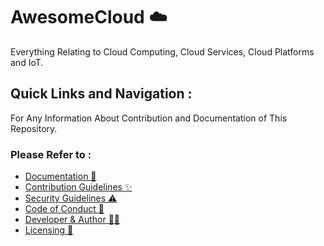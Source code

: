 # AwesomeCloud ☁️
Everything Relating to Cloud Computing, Cloud Services, Cloud Platforms and IoT.

## Quick Links and Navigation :
For Any Information About Contribution and Documentation of This Repository. <br>
### Please Refer to : 
- [Documentation 📖](https://github.com/offensive-vk/AwesomeCloud/blob/master/.github/readme.md) <br>
- [Contribution Guidelines ✨](https://github.com/offensive-vk/AwesomeCloud/blob/master/.github/contributing.md) <br>
- [Security Guidelines ⚠️](https://github.com/offensive-vk/AwesomeCloud/blob/master/.github/security.md) <br>
- [Code of Conduct 🙌](https://github.com/offensive-vk/AwesomeCloud/blob/master/.github/code_of_conduct.md) <br>
- [Developer & Author 🧑‍💻](https://github.com/offensive-vk/) <br>
- [Licensing 🔑](https://github.com/offensive-vk/AwesomeCloud/blob/master/license)